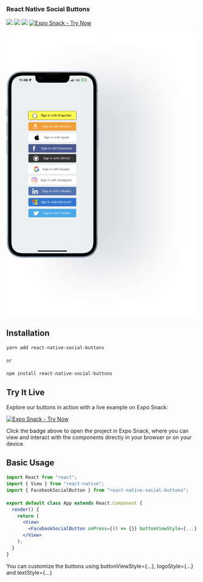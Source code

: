 ### React Native Social Buttons

![](https://img.shields.io/npm/dm/react-native-social-buttons)
![](https://img.shields.io/npm/v/react-native-social-buttons)
![](https://img.shields.io/github/contributors/virtumonde/react-native-social-buttons)
[![Expo Snack - Try Now](https://img.shields.io/badge/Expo%20Snack-Try%20Now-blue?style=flat&logo=expo)](https://snack.expo.dev/@angelxmoreno/react-native-social-buttons-example)

<div style="display: flex; justify-content: center;">
    <img src="/assets/with-snapchat.png" />
</div>

## Installation

```bash
yarn add react-native-social-buttons

or

npm install react-native-social-buttons
```

## Try It Live

Explore our buttons in action with a live example on Expo Snack:

[![Expo Snack - Try Now](https://img.shields.io/badge/Expo%20Snack-Try%20Now-blue?style=flat&logo=expo)](https://snack.expo.dev/@angelxmoreno/react-native-social-buttons-example)

Click the badge above to open the project in Expo Snack, where you can view and interact with the components directly in your browser or on your device.

## Basic Usage

```jsx
import React from "react";
import { View } from "react-native";
import { FacebookSocialButton } from "react-native-social-buttons";

export default class App extends React.Component {
  render() {
    return (
      <View>
        <FacebookSocialButton onPress={() => {}} buttonViewStyle={...} logoStyle={...} textStyle={...} />
      </View>
    );
  }
}
```

You can customize the buttons using buttonViewStyle={...}, logoStyle={...} and textStyle={...}

